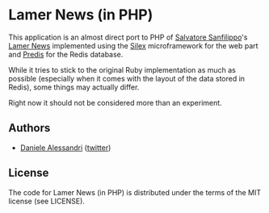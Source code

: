 Lamer News (in PHP)
===================

This application is an almost direct port to PHP of [Salvatore Sanfilippo](http://antirez.com)'s
[Lamer News](http://github.com/antirez/lamernews) implemented using the [Silex](http://silex.sensiolabs.com)
microframework for the web part and [Predis](http://github.com/nrk/predis) for the Redis database.

While it tries to stick to the original Ruby implementation as much as possible (especially when it
comes with the layout of the data stored in Redis), some things may actually differ.

Right now it should not be considered more than an experiment.

## Authors

- [Daniele Alessandri](mailto:suppakilla@gmail.com) ([twitter](http://twitter.com/JoL1hAHN))

## License

The code for Lamer News (in PHP) is distributed under the terms of the MIT license (see LICENSE).
